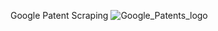Google Patent Scraping
![Google_Patents_logo](https://github.com/user-attachments/assets/d3d0f481-3f2d-4320-8c7b-6f4522ee4fae)

